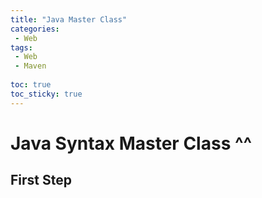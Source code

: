 ```yaml
---
title: "Java Master Class"
categories:
 - Web
tags:
 - Web
 - Maven
 
toc: true
toc_sticky: true
---
```


# Java Syntax Master Class ^^

## First Step


